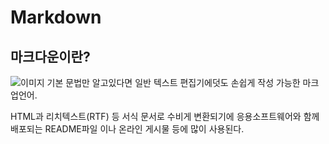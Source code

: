 # Markdown

## 마크다운이란?

![이미지](https://www.google.com/url?sa=i&url=https%3A%2F%2Fko.wikipedia.org%2Fwiki%2F%25EB%25A7%2588%25ED%2581%25AC%25EB%258B%25A4%25EC%259A%25B4&psig=AOvVaw0AT3sZPEVi2vDmPSohxeud&ust=1668858929662000&source=images&cd=vfe&ved=0CBAQjRxqFwoTCKCI2I_Wt_sCFQAAAAAdAAAAABAE)
기본 문법만 알고있다면 일반 텍스트 편집기에덧도 손쉽게 작성 가능한 마크업언어.

HTML과 리치텍스트(RTF) 등 서식 문서로 수비게 변환되기에 응용소프트웨어와 함께 배포되는 README파일 이나 온라인 게시물 등에 많이 사용된다.
